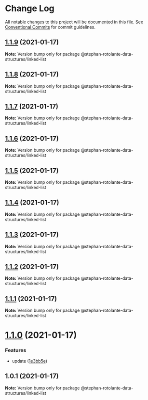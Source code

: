 # Change Log

All notable changes to this project will be documented in this file.
See [Conventional Commits](https://conventionalcommits.org) for commit guidelines.

## [1.1.9](https://github.com/stephanrotolante/stephan-rotolante-data-structures/compare/@stephan-rotolante-data-structures/linked-list@1.1.8...@stephan-rotolante-data-structures/linked-list@1.1.9) (2021-01-17)

**Note:** Version bump only for package @stephan-rotolante-data-structures/linked-list





## [1.1.8](https://github.com/stephanrotolante/stephan-rotolante-data-structures/compare/@stephan-rotolante-data-structures/linked-list@1.1.7...@stephan-rotolante-data-structures/linked-list@1.1.8) (2021-01-17)

**Note:** Version bump only for package @stephan-rotolante-data-structures/linked-list





## [1.1.7](https://github.com/stephanrotolante/stephan-rotolante-data-structures.gitt/compare/@stephan-rotolante-data-structures/linked-list@1.1.6...@stephan-rotolante-data-structures/linked-list@1.1.7) (2021-01-17)

**Note:** Version bump only for package @stephan-rotolante-data-structures/linked-list





## [1.1.6](https://github.com/stephanrotolante/stephan-rotolante-data-structures.gitt/compare/@stephan-rotolante-data-structures/linked-list@1.1.5...@stephan-rotolante-data-structures/linked-list@1.1.6) (2021-01-17)

**Note:** Version bump only for package @stephan-rotolante-data-structures/linked-list





## [1.1.5](https://github.com/stephanrotolante/stephan-rotolante-data-structures.gitt/compare/@stephan-rotolante-data-structures/linked-list@1.1.4...@stephan-rotolante-data-structures/linked-list@1.1.5) (2021-01-17)

**Note:** Version bump only for package @stephan-rotolante-data-structures/linked-list





## [1.1.4](https://github.com/stephanrotolante/stephan-rotolante-data-structures.gitt/compare/@stephan-rotolante-data-structures/linked-list@1.1.3...@stephan-rotolante-data-structures/linked-list@1.1.4) (2021-01-17)

**Note:** Version bump only for package @stephan-rotolante-data-structures/linked-list





## [1.1.3](https://github.com/stephanrotolante/stephan-rotolante-data-structures.gitt/compare/@stephan-rotolante-data-structures/linked-list@1.1.2...@stephan-rotolante-data-structures/linked-list@1.1.3) (2021-01-17)

**Note:** Version bump only for package @stephan-rotolante-data-structures/linked-list





## [1.1.2](https://github.com/stephanrotolante/stephan-rotolante-data-structures.gitt/compare/@stephan-rotolante-data-structures/linked-list@1.1.1...@stephan-rotolante-data-structures/linked-list@1.1.2) (2021-01-17)

**Note:** Version bump only for package @stephan-rotolante-data-structures/linked-list





## [1.1.1](https://github.com/stephanrotolante/stephan-rotolante-data-structures.gitt/compare/@stephan-rotolante-data-structures/linked-list@1.1.0...@stephan-rotolante-data-structures/linked-list@1.1.1) (2021-01-17)

**Note:** Version bump only for package @stephan-rotolante-data-structures/linked-list





# [1.1.0](https://github.com/stephanrotolante/stephan-rotolante-data-structures.gitt/compare/@stephan-rotolante-data-structures/linked-list@1.0.1...@stephan-rotolante-data-structures/linked-list@1.1.0) (2021-01-17)


### Features

* update ([1e3bb5e](https://github.com/stephanrotolante/stephan-rotolante-data-structures.gitt/commit/1e3bb5e7448fb914bbed824bffe86d95da3c72ef))





## 1.0.1 (2021-01-17)

**Note:** Version bump only for package @stephan-rotolante-data-structures/linked-list
